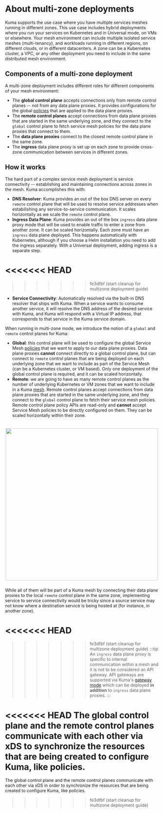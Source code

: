 # About multi-zone deployments

Kuma supports the use case where you have multiple services meshes running in different zones. This use case includes hybrid deployments where you run your services on Kubernetes and in Universal mode, on VMs or elsewhere. Your mesh environment can include multiple isolated service meshes (multi-tenancy), and workloads running in different regions, on different clouds, or in different datacenters. A zone can be a Kubernetes cluster, a VPC, or any other deployment you need to include in the same distributed mesh environment.

## Components of a multi-zone deployment

A multi-zone deployment includes different roles for different components of your mesh environment: 

* The **global control plane** accepts connections only from remote control planes -- not from any data plane proxies. It provides configurations for the global [policies](/policies) that are applied to the data plane proxies.
* The **remote control planes** accept connections from data plane proxies that are started in the same underlying zone, and they connect to the `global` control plane to fetch service mesh policies for the data plane proxies that connect to them.
* The **data plane proxies** connect to the closest remote control plane in the same zone. 
* The **ingress** data plane proxy is set up on each zone to provide cross-zone communication between services in different zones.

## How it works

The hard part of a complex service mesh deployment is service connectivity -- establishing and maintaining connections across zones in the mesh. Kuma accomplishes this with:

* **DNS Resolver**: Kuma provides an out of the box DNS server on every `remote` control plane that will be used to resolve service addresses when estabilishing any service-to-service communication. It scales horizontally as we scale the `remote` control plane.
* **Ingress Data Plane**: Kuma provides an out of the box `ingress` data plane proxy mode that will be used to enable traffic to enter a zone from another zone. It can be scaled horizontally. Each zone must have an `ingress` data plane deployed. This happens automatically with Kubernetes, although if you choose a Helm installation you need to add the ingress separately. With a Universal deployment, adding ingress is a separate step.

<<<<<<< HEAD
=======

>>>>>>> fe3dfbf (start cleanup for multizone deployment guide)
* **Service Connectivity**: Automatically resolved via the built-in DNS resolver that ships with Kuma. When a service wants to consume another service, it will resolve the DNS address of the desired service with Kuma, and Kuma will respond with a Virtual IP address, that corresponds to that service in the Kuma service domain.

When running in multi-zone mode, we introduce the notion of a `global` and `remote` control planes for Kuma:

* **Global**: this control plane will be used to configure the global Service Mesh [policies](/policies) that we want to apply to our data plane proxies. Data plane proxies **cannot** connect directly to a global control plane, but can connect to `remote` control planes that are being deployed on each underlying zone that we want to include as part of the Service Mesh (can be a Kubernetes cluster, or VM based). Only one deployment of the global control plane is required, and it can be scaled horizontally.
* **Remote**: we are going to have as many remote control planes as the number of underlying Kubernetes or VM zones that we want to include in a Kuma [mesh](/docs/1.1.1/policies/mesh/). Remote control planes accept connections from data plane proxies that are started in the same underlying zone, and they connect to the `global` control plane to fetch their service mesh policies. Remote control plane policy APIs are read-only and **cannot** accept Service Mesh policies to be directly configured on them. They can be scaled horizontally within their zone.

<center>
<img src="/images/docs/0.6.0/distributed-diagram.jpg" alt="" style="width: 500px; padding-top: 20px; padding-bottom: 10px;"/>
</center>

While all of them will be part of a Kuma mesh by connecting their data plane proxies to the local `remote` control plane in the same zone, implementing service to service connectivity would be tricky since a source service may not know where a destination service is being hosted at (for instance, in another zone).

<<<<<<< HEAD
=======


>>>>>>> fe3dfbf (start cleanup for multizone deployment guide)
:::tip
An `ingress` data plane proxy is specific to internal communication within a mesh and it is not to be considered an API gateway. API gateways are supported via Kuma's [gateway mode](/docs/1.1.1/documentation/dps-and-data-model/#gateway) which can be deployed **in addition** to `ingress` data plane proxies.
:::

<<<<<<< HEAD
The global control plane and the remote control planes communicate with each other via xDS to synchronize the resources that are being created to configure Kuma, like policies.
=======
The global control plane and the remote control planes communicate with each other via xDS in order to synchronize the resources that are being created to configure Kuma, like policies.
>>>>>>> fe3dfbf (start cleanup for multizone deployment guide)
